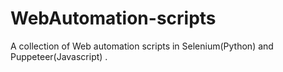 # WebAutomation-scripts
A collection of Web automation scripts in Selenium(Python) and Puppeteer(Javascript) .
